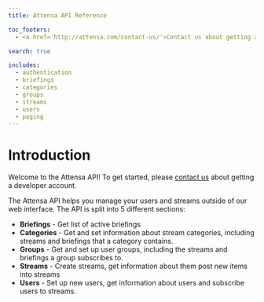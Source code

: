```yaml
---
title: Attensa API Reference

toc_footers:
  - <a href='http://attensa.com/contact-us/'>Contact us about getting a developer account</a>

search: true

includes:
  - authentication
  - briefings
  - categories
  - groups
  - streams
  - users
  - paging
---
```


# Introduction

Welcome to the Attensa API! To get started, please <a href='http://attensa.com/contact-us/'>contact us</a> about getting a developer account.

The Attensa API helps you manage your users and streams outside of our web interface.  The API is split into 5 different sections:

* **Briefings** - Get list of active briefings
* **Categories** - Get and set information about stream categories, including streams and briefings that a category contains.
* **Groups** - Get and set up user groups, including the streams and briefings a group subscribes to.
* **Streams** - Create streams, get information about them post new items into streams
* **Users** - Set up new users, get information about users and subscribe users to streams.
